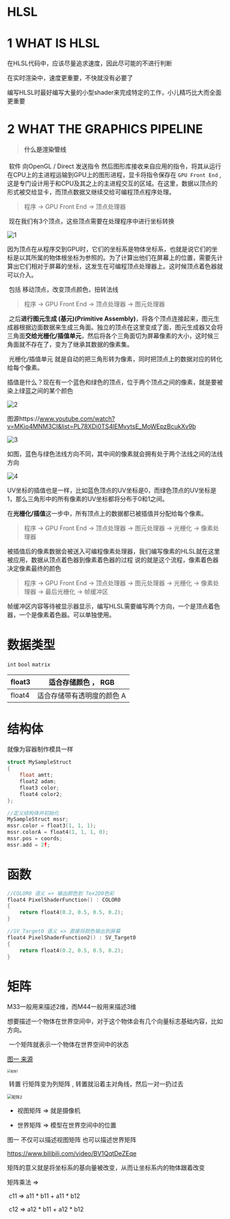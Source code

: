 # HLSL

# 1 WHAT IS HLSL

在HLSL代码中，应该尽量追求速度，因此尽可能的不进行判断

在实时渲染中，速度更重要，不快就没有必要了

编写HLSL时最好编写大量的小型shader来完成特定的工作，小儿精巧比大而全面更重要



# 2 WHAT THE GRAPHICS PIPELINE

> #### 什么是渲染管线

​	软件 向OpenGL / Direct 发送指令 然后图形库接收来自应用的指令，将其从运行在CPU上的主进程运输到GPU上的图形进程，显卡将指令保存在 `GPU Front End` , 这是专门设计用于和CPU及其之上的主进程交互的区域。在这里，数据以顶点的形式被交给显卡，而顶点数据又继续交给可编程顶点程序处理。

> 程序 -> GPU Front End -> 顶点处理器

​	现在我们有3个顶点，这些顶点需要在处理程序中进行坐标转换

![1](./img/1.png)

​	因为顶点在从程序交到GPU时，它们的坐标系是物体坐标系，也就是说它们的坐标是以其所属的物体根坐标为参照的。为了计算出他们在屏幕上的位置，需要先计算出它们相对于屏幕的坐标，这发生在可编程顶点处理器上。这时候顶点着色器就可以介入。

​	包括 移动顶点，改变顶点颜色，扭转法线

> 程序 -> GPU Front End -> 顶点处理器 -> 图元处理器

​	之后**进行图元生成 (基元)(Primitive Assembly)**，将各个顶点连接起来，图元生成器根据边面数据来生成三角面。独立的顶点在这里变成了面，图元生成器又会将三角面**交给光栅化/插值单元**，然后将各个三角面切为屏幕像素的大小，这时候三角面就不存在了，变为了继承其数据的像素集。

​	光栅化/插值单元 就是自动的把三角形转为像素，同时把顶点上的数据对应的转化给每个像素。

​	插值是什么？现在有一个蓝色和绿色的顶点，位于两个顶点之间的像素，就是要被染上绿蓝之间的某个颜色

![2](./img/2.png)

图源https://www.youtube.com/watch?v=MKio4MNM3CI&list=PL78XDi0TS4lEMvytsE_MoWEpzBcukXv9b

![3](./img/3.png)

如图，蓝色与绿色法线方向不同，其中间的像素就会拥有处于两个法线之间的法线方向



![4](./img/4.png)

UV坐标的插值也是一样，比如蓝色顶点的UV坐标是0，而绿色顶点的UV坐标是1，那么三角形中的所有像素的UV坐标都将分布于0和1之间。

​	在**光栅化/插值**这一步中，所有顶点上的数据都已被插值并分配给每个像素。

> 程序 -> GPU Front End -> 顶点处理器 -> 图元处理器 -> 光栅化 -> 像素处理器

​	被插值后的像素数据会被送入可编程像素处理器，我们编写像素的HLSL就在这里被应用，数据从顶点着色器到像素着色器的过程 说的就是这个流程，像素着色器决定像素最终的颜色

> 程序 -> GPU Front End -> 顶点处理器 -> 图元处理器 -> 光栅化 -> 像素处理器 -> 最后光栅化 -> 帧缓冲区

​	帧缓冲区内容等待被显示器显示，编写HLSL需要编写两个方向，一个是顶点着色器，一个是像素着色器。可以单独使用。





# 数据类型

`int` `bool` `matrix`

| float3 | 适合存储颜色 ， RGB        |
| ------ | -------------------------- |
| float4 | 适合存储带有透明度的颜色 A |



# 结构体

就像为容器制作模具一样

```c
struct MySampleStruct
{
    float amtt;
    float2 adam;
    float3 color;
    float4 color2;
};

//定义结构体并初始化
MySampleStruct mssr;
mssr.color = float3(1, 1, 1);
mssr.colorA = float4(1, 1, 1, 0);
mssr.pos = coords;
mssr.add = 2f;
```



# 函数

```c
//COLOR0 语义 => 输出颜色到 Tex2D0色彩
float4 PixelShaderFunction() : COLOR0
{
    return float4(0.2, 0.5, 0.5, 0.2);
}

//SV_Target0 语义 => 直接将颜色输出到屏幕
float4 PixelShaderFunction2() : SV_Target0
{
    return float4(0.2, 0.5, 0.5, 0.2);
}
```





# 矩阵

M33一般用来描述2维，而M44一般用来描述3维

​	想要描述一个物体在世界空间中，对于这个物体会有几个向量标志基础内容，比如方向。

​	一个矩阵就表示一个物体在世界空间中的状态

[图一 来源](https://www.bilibili.com/video/BV1m8411Q7T9/?spm_id_from=333.337.search-card.all.click&vd_source=6cfabdd9118b8397a529eb6df87378b6)

<img src="./img/矩阵1.png" alt="矩阵1" style="zoom:50%;" />

​	转置 行矩阵变为列矩阵 , 转置就沿着主对角线，然后一对一扔过去

<img src="./img/矩阵2.png" alt="矩阵2" style="zoom:67%;" />



- 视图矩阵 => 就是摄像机

- 世界矩阵 => 模型在世界空间中的位置

图一 不仅可以描述视图矩阵 也可以描述世界矩阵



https://www.bilibili.com/video/BV1QqtDeZEqe

矩阵的意义就是将坐标系的基向量被改变，从而让坐标系内的物体跟着改变

矩阵乘法 => 

​	c11 => a11 * b11 + a11 * b12

​	c12 => a12 * b11 + a12 * b12
